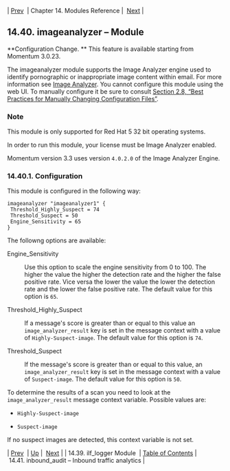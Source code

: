 | [Prev](modules.ilf_logger)  | Chapter 14. Modules Reference |  [Next](modules.inbound_audit.php) |

## 14.40. imageanalyzer – Module

<a class="indexterm" name="idp20121216"></a>

**Configuration Change. ** This feature is available starting from Momentum 3.0.23.

The imageanalyzer module supports the Image Analyzer engine used to identify pornographic or inappropriate image content within email. For more information see [Image Analyzer](http://www.image-analyzer.com/). You cannot configure this module using the web UI. To manually configure it be sure to consult [Section 2.8, “Best Practices for Manually Changing Configuration Files”](conf.manual.changes "2.8. Best Practices for Manually Changing Configuration Files").

### Note

This module is only supported for Red Hat 5 32 bit operating systems.

In order to run this module, your license must be Image Analyzer enabled.

Momentum version 3.3 uses version `4.0.2.0` of the Image Analyzer Engine.

### 14.40.1. Configuration

This module is configured in the following way:

```
imageanalyzer "imageanalyzer1" {
 Threshold_Highly_Suspect = 74
 Threshold_Suspect = 50
 Engine_Sensitivity = 65
}
```

The followng options are available:

<dl className="variablelist">

<dt>Engine_Sensitivity</dt>

<dd>

Use this option to scale the engine sensitivity from 0 to 100\. The higher the value the higher the detection rate and the higher the false positive rate. Vice versa the lower the value the lower the detection rate and the lower the false positive rate. The default value for this option is `65`.

</dd>

<dt>Threshold_Highly_Suspect</dt>

<dd>

If a message's score is greater than or equal to this value an `image_analyzer_result` key is set in the message context with a value of `Highly-Suspect-image`. The default value for this option is `74`.

</dd>

<dt>Threshold_Suspect</dt>

<dd>

If the message's score is greater than or equal to this value, an `image_analyzer_result` key is set in the message context with a value of `Suspect-image`. The default value for this option is `50`.

</dd>

</dl>

To determine the results of a scan you need to look at the `image_analyzer_result` message context variable. Possible values are:

*   `Highly-Suspect-image`

*   `Suspect-image`

If no suspect images are detected, this context variable is not set.

| [Prev](modules.ilf_logger)  | [Up](modules.php) |  [Next](modules.inbound_audit.php) |
| 14.39. ilf_logger Module  | [Table of Contents](index) |  14.41. inbound_audit – Inbound traffic analytics |
